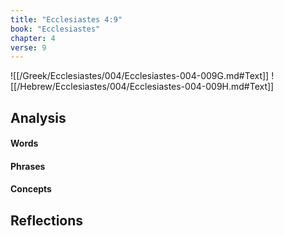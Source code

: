```yaml
---
title: "Ecclesiastes 4:9"
book: "Ecclesiastes"
chapter: 4
verse: 9
---
```

![[/Greek/Ecclesiastes/004/Ecclesiastes-004-009G.md#Text]]
![[/Hebrew/Ecclesiastes/004/Ecclesiastes-004-009H.md#Text]]

## Analysis

#### Words

#### Phrases

#### Concepts

## Reflections
